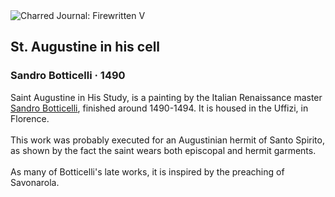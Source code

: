 <div class="artwork-of-the-day">
  <div class="container">
    <div class="img-wrapper">
      <img
        src="https://uploads3.wikiart.org/images/sandro-botticelli/st-augustine-in-his-cell-1490(1).jpg!Large.jpg"
        alt="Charred Journal: Firewritten V" />
    </div>
    <div class="artwork-detail">
      <div class="artwork-origin"> 
        <h2 class="artwork-name">St. Augustine in his cell</h2>
        <h3 class="artist">
          Sandro Botticelli
                    ·  1490
        </h3>
      </div>
      <p class="description">
        <span class="artwork-description-text ng-binding" ng-bind-html="viewModel.ArtworkOfTheDay.Description | unsafe">Saint Augustine in His Study, is a painting by the Italian Renaissance master <a target="_blank" href="/en/sandro-botticelli">Sandro Botticelli</a>, finished around 1490-1494. It is housed in the Uffizi, in Florence.
<br>
<br>This work was probably executed for an Augustinian hermit of Santo Spirito, as shown by the fact the saint wears both episcopal and hermit garments.
<br>
<br>As many of Botticelli's late works, it is inspired by the preaching of Savonarola.</span>
                        <div class="text-shadow-container" ng-show="showShadow" style=""></div>
      </p>
    </div>
  </div>

</div>
